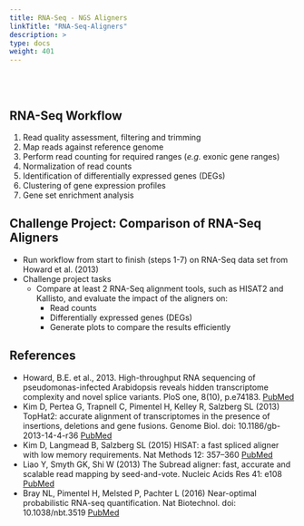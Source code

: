 ```yaml
---
title: RNA-Seq - NGS Aligners 
linkTitle: "RNA-Seq-Aligners"
description: >
type: docs
weight: 401
---
```


<br></br>

## RNA-Seq Workflow  

1. Read quality assessment, filtering and trimming 
2. Map reads against reference genome 
3. Perform read counting for required ranges (_e.g._ exonic gene ranges)
4. Normalization of read counts
5. Identification of differentially expressed genes (DEGs)
6. Clustering of gene expression profiles 
7. Gene set enrichment analysis

## Challenge Project: Comparison of RNA-Seq Aligners 

+ Run workflow from start to finish (steps 1-7) on RNA-Seq data set from Howard et al. (2013)
+ Challenge project tasks
    + Compare at least 2 RNA-Seq alignment tools, such as HISAT2 and Kallisto, and evaluate the impact of the aligners on: 
        + Read counts
        + Differentially expressed genes (DEGs)
        + Generate plots to compare the results efficiently

## References

+ Howard, B.E. et al., 2013. High-throughput RNA sequencing of pseudomonas-infected Arabidopsis reveals hidden transcriptome complexity and novel splice variants. PloS one, 8(10), p.e74183. [PubMed](http://www.ncbi.nlm.nih.gov/pubmed/24098335)
+ Kim D, Pertea G, Trapnell C, Pimentel H, Kelley R, Salzberg SL (2013) TopHat2: accurate alignment of transcriptomes in the presence of insertions, deletions and gene fusions. Genome Biol. doi: 10.1186/gb-2013-14-4-r36 [PubMed](http://www.ncbi.nlm.nih.gov/pubmed/23618408)
+ Kim D, Langmead B, Salzberg SL (2015) HISAT: a fast spliced aligner with low memory requirements. Nat Methods 12: 357–360 [PubMed](http://www.ncbi.nlm.nih.gov/pubmed/25751142)
+ Liao Y, Smyth GK, Shi W (2013) The Subread aligner: fast, accurate and scalable read mapping by seed-and-vote. Nucleic Acids Res 41: e108 [PubMed](http://www.ncbi.nlm.nih.gov/pubmed/23558742)
+ Bray NL, Pimentel H, Melsted P, Pachter L (2016) Near-optimal probabilistic RNA-seq quantification. Nat Biotechnol. doi: 10.1038/nbt.3519 [PubMed](http://www.ncbi.nlm.nih.gov/pubmed/27043002)







